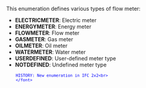 ﻿This enumeration defines various types of flow meter:

* **ELECTRICMETER**: Electric meter
* **ENERGYMETER**: Energy meter
* **FLOWMETER**: Flow meter
* **GASMETER**: Gas meter
* **OILMETER**: Oil meter
* **WATERMETER**: Water meter
* **USERDEFINED**: User-defined meter type
* **NOTDEFINED**: Undefined meter type

> <font color="#0000ff" size="-1">
    	HISTORY: New enumeration in IFC 2x2<br>
    	</font>

